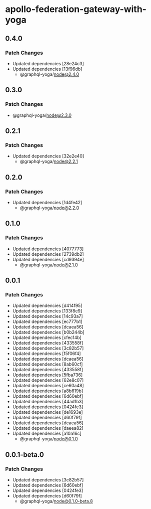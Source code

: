 # apollo-federation-gateway-with-yoga

## 0.4.0

### Patch Changes

- Updated dependencies [28e24c3]
- Updated dependencies [13f96db]
  - @graphql-yoga/node@2.4.0

## 0.3.0

### Patch Changes

- @graphql-yoga/node@2.3.0

## 0.2.1

### Patch Changes

- Updated dependencies [32e2e40]
  - @graphql-yoga/node@2.2.1

## 0.2.0

### Patch Changes

- Updated dependencies [1d4fe42]
  - @graphql-yoga/node@2.2.0

## 0.1.0

### Patch Changes

- Updated dependencies [4077773]
- Updated dependencies [2739db2]
- Updated dependencies [cd9394e]
  - @graphql-yoga/node@2.1.0

## 0.0.1

### Patch Changes

- Updated dependencies [d414f95]
- Updated dependencies [133f8e9]
- Updated dependencies [14c93a7]
- Updated dependencies [ec777b1]
- Updated dependencies [dcaea56]
- Updated dependencies [b0b244b]
- Updated dependencies [cfec14b]
- Updated dependencies [433558f]
- Updated dependencies [3c82b57]
- Updated dependencies [f5f06f4]
- Updated dependencies [dcaea56]
- Updated dependencies [8ab60cf]
- Updated dependencies [433558f]
- Updated dependencies [5fba736]
- Updated dependencies [62e8c07]
- Updated dependencies [ce60a48]
- Updated dependencies [a8b619b]
- Updated dependencies [6d60ebf]
- Updated dependencies [44ad1b3]
- Updated dependencies [0424fe3]
- Updated dependencies [de1693e]
- Updated dependencies [d60f79f]
- Updated dependencies [dcaea56]
- Updated dependencies [daeea82]
- Updated dependencies [a10a16c]
  - @graphql-yoga/node@0.1.0

## 0.0.1-beta.0

### Patch Changes

- Updated dependencies [3c82b57]
- Updated dependencies [6d60ebf]
- Updated dependencies [0424fe3]
- Updated dependencies [d60f79f]
  - @graphql-yoga/node@0.1.0-beta.8
